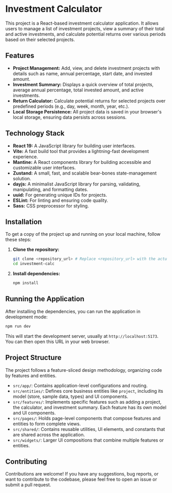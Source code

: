 # Investment Calculator

This project is a React-based investment calculator application. It allows users to manage a list of investment projects, view a summary of their total and active investments, and calculate potential returns over various periods based on their selected projects.

## Features

-   **Project Management:** Add, view, and delete investment projects with details such as name, annual percentage, start date, and invested amount.
-   **Investment Summary:** Displays a quick overview of total projects, average annual percentage, total invested amount, and active investments.
-   **Return Calculator:** Calculate potential returns for selected projects over predefined periods (e.g., day, week, month, year, etc.).
-   **Local Storage Persistence:** All project data is saved in your browser's local storage, ensuring data persists across sessions.

## Technology Stack

-   **React 19:** A JavaScript library for building user interfaces.
-   **Vite:** A fast build tool that provides a lightning-fast development experience.
-   **Mantine:** A React components library for building accessible and customizable user interfaces.
-   **Zustand:** A small, fast, and scalable bear-bones state-management solution.
-   **dayjs:** A minimalist JavaScript library for parsing, validating, manipulating, and formatting dates.
-   **uuid:** For generating unique IDs for projects.
-   **ESLint:** For linting and ensuring code quality.
-   **Sass:** CSS preprocessor for styling.

## Installation

To get a copy of the project up and running on your local machine, follow these steps:

1.  **Clone the repository:**
    ```bash
    git clone <repository_url> # Replace <repository_url> with the actual URL
    cd investment-calc
    ```

2.  **Install dependencies:**
    ```bash
    npm install
    ```

## Running the Application

After installing the dependencies, you can run the application in development mode:

```bash
npm run dev
```

This will start the development server, usually at `http://localhost:5173`. You can then open this URL in your web browser.

## Project Structure

The project follows a feature-sliced design methodology, organizing code by features and entities.

-   `src/app/`: Contains application-level configurations and routing.
-   `src/entities/`: Defines core business entities like `project`, including its model (store, sample data, types) and UI components.
-   `src/features/`: Implements specific features such as adding a project, the calculator, and investment summary. Each feature has its own model and UI components.
-   `src/pages/`: Holds page-level components that compose features and entities to form complete views.
-   `src/shared/`: Contains reusable utilities, UI elements, and constants that are shared across the application.
-   `src/widgets/`: Larger UI compositions that combine multiple features or entities.

## Contributing

Contributions are welcome! If you have any suggestions, bug reports, or want to contribute to the codebase, please feel free to open an issue or submit a pull request.
